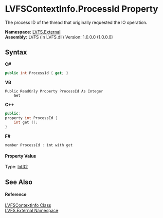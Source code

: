 # LVFSContextInfo.ProcessId Property 
 

The process ID of the thread that originally requested the IO operation.

**Namespace:**&nbsp;<a href="ce38c3d6-f720-9c09-02a8-24d191d963ed">LVFS.External</a><br />**Assembly:**&nbsp;LVFS (in LVFS.dll) Version: 1.0.0.0 (1.0.0.0)

## Syntax

**C#**<br />
``` C#
public int ProcessId { get; }
```

**VB**<br />
``` VB
Public ReadOnly Property ProcessId As Integer
	Get
```

**C++**<br />
``` C++
public:
property int ProcessId {
	int get ();
}
```

**F#**<br />
``` F#
member ProcessId : int with get

```


#### Property Value
Type: <a href="http://msdn2.microsoft.com/en-us/library/td2s409d" target="_blank">Int32</a>

## See Also


#### Reference
<a href="09c74a4d-3965-0d4b-f9f9-f9b54f7d56d9">LVFSContextInfo Class</a><br /><a href="ce38c3d6-f720-9c09-02a8-24d191d963ed">LVFS.External Namespace</a><br />